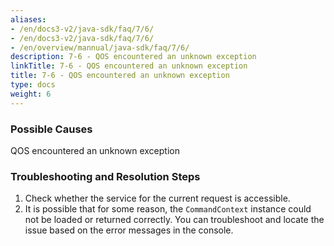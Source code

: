 ```yaml
---
aliases:
- /en/docs3-v2/java-sdk/faq/7/6/
- /en/docs3-v2/java-sdk/faq/7/6/
- /en/overview/mannual/java-sdk/faq/7/6/
description: 7-6 - QOS encountered an unknown exception
linkTitle: 7-6 - QOS encountered an unknown exception
title: 7-6 - QOS encountered an unknown exception
type: docs
weight: 6
---
```







### Possible Causes

QOS encountered an unknown exception

### Troubleshooting and Resolution Steps

1. Check whether the service for the current request is accessible. 
2. It is possible that for some reason, the `CommandContext` instance could not be loaded or returned correctly. You can troubleshoot and locate the issue based on the error messages in the console.

